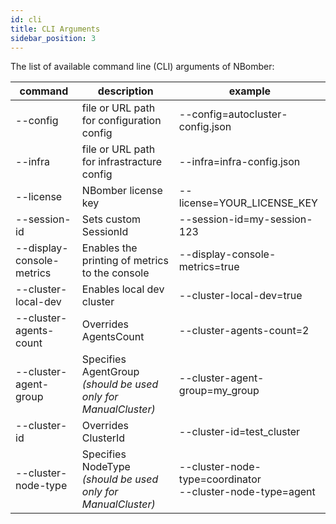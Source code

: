 ```yaml
---
id: cli
title: CLI Arguments
sidebar_position: 3
---
```


The list of available command line (CLI) arguments of NBomber:

| command      | description | example |
| -----------  | ----------- | ----------- |
| --config     | file or URL path for configuration config  | --config=autocluster-config.json |
| --infra      | file or URL path for infrastracture config  | --infra=infra-config.json |
| --license    | NBomber license key  | --license=YOUR_LICENSE_KEY |
| --session-id | Sets custom SessionId  | --session-id=my-session-123 |
| --display-console-metrics | Enables the printing of metrics to the console | --display-console-metrics=true |
| --cluster-local-dev     | Enables local dev cluster  | --cluster-local-dev=true |
| --cluster-agents-count  | Overrides AgentsCount     | --cluster-agents-count=2 |
| --cluster-agent-group   | Specifies AgentGroup <br /> *(should be used only for ManualCluster)* | --cluster-agent-group=my_group |
| --cluster-id            | Overrides ClusterId       | --cluster-id=test_cluster |
| --cluster-node-type     | Specifies NodeType <br /> *(should be used only for ManualCluster)*  | --cluster-node-type=coordinator <br /> --cluster-node-type=agent |
